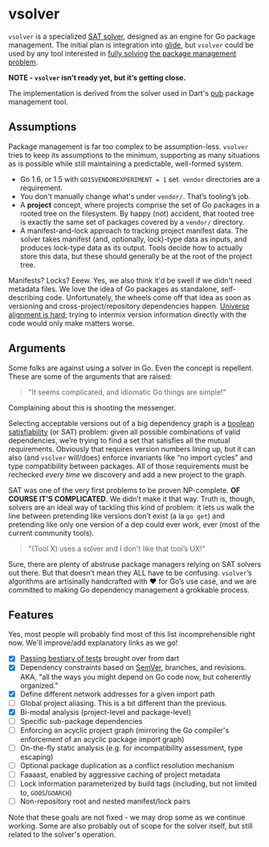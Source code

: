 # vsolver

`vsolver` is a specialized [SAT
solver](https://en.wikipedia.org/wiki/Boolean_satisfiability_problem),
designed as an engine for Go package management. The initial plan is
integration into [glide](https://github.com/Masterminds/glide), but
`vsolver` could be used by any tool interested in [fully
solving](www.mancoosi.org/edos/manager/) [the package management
problem](https://medium.com/@sdboyer/so-you-want-to-write-a-package-manager-4ae9c17d9527).

**NOTE - `vsolver` isn’t ready yet, but it’s getting close.**

The implementation is derived from the solver used in Dart's
[pub](https://github.com/dart-lang/pub/tree/master/lib/src/solver)
package management tool.

## Assumptions

Package management is far too complex to be assumption-less. `vsolver`
tries to keep its assumptions to the minimum, supporting as many
situations as is possible while still maintaining a predictable,
well-formed system.

* Go 1.6, or 1.5 with `GO15VENDOREXPERIMENT = 1` set. `vendor`
  directories are a requirement.
* You don't manually change what's under `vendor/`. That’s tooling’s
  job.
* A **project** concept, where projects comprise the set of Go packages
  in a rooted tree on the filesystem.  By happy (not) accident, that
  rooted tree is exactly the same set of packages covered by a `vendor/`
  directory.
* A manifest-and-lock approach to tracking project manifest data. The
  solver takes manifest (and, optionally, lock)-type data as inputs, and
  produces lock-type data as its output. Tools decide how to actually
  store this data, but these should generally be at the root of the
  project tree.

Manifests? Locks? Eeew. Yes, we also think it'd be swell if we didn't need
metadata files. We love the idea of Go packages as standalone, self-describing
code. Unfortunately, the wheels come off that idea as soon as versioning and
cross-project/repository dependencies happen. [Universe alignment is
hard](https://medium.com/@sdboyer/so-you-want-to-write-a-package-manager-4ae9c17d9527);
trying to intermix version information directly with the code would only make
matters worse.

## Arguments

Some folks are against using a solver in Go. Even the concept is repellent.
These are some of the arguments that are raised:

> "It seems complicated, and idiomatic Go things are simple!"

Complaining about this is shooting the messenger.

Selecting acceptable versions out of a big dependency graph is a [boolean
satisfiability](https://en.wikipedia.org/wiki/Boolean_satisfiability_problem)
(or SAT) problem: given all possible combinations of valid dependencies, we’re
trying to find a set that satisfies all the mutual requirements. Obviously that
requires version numbers lining up, but it can also (and `vsolver` will/does)
enforce invariants like “no import cycles” and type compatibility between
packages. All of those requirements must be rechecked *every time* we discovery
and add a new project to the graph.

SAT was one of the very first problems to be proven NP-complete. **OF COURSE
IT’S COMPLICATED**. We didn’t make it that way. Truth is, though, solvers are
an ideal way of tackling this kind of problem: it lets us walk the line between
pretending like versions don’t exist (a la `go get`) and pretending like only
one version of a dep could ever work, ever (most of the current community
tools).

> "(Tool X) uses a solver and I don't like that tool’s UX!"

Sure, there are plenty of abstruse package managers relying on SAT
solvers out there. But that doesn’t mean they ALL have to be confusing.
`vsolver`’s algorithms are artisinally handcrafted with ❤️ for Go’s
use case, and we are committed to making Go dependency management a
grokkable process.

## Features

Yes, most people will probably find most of this list incomprehensible
right now. We'll improve/add explanatory links as we go!

* [x] [Passing bestiary of tests](https://github.com/sdboyer/vsolver/issues/1)
  brought over from dart
* [x] Dependency constraints based on [SemVer](http://semver.org/),
      branches, and revisions. AKA, "all the ways you might depend on
      Go code now, but coherently organized."
* [x] Define different network addresses for a given import path
* [ ] Global project aliasing. This is a bit different than the previous.
* [x] Bi-modal analysis (project-level and package-level)
* [ ] Specific sub-package dependencies
* [ ] Enforcing an acyclic project graph (mirroring the Go compiler's
      enforcement of an acyclic package import graph)
* [ ] On-the-fly static analysis (e.g. for incompatibility assessment,
      type escaping)
* [ ] Optional package duplication as a conflict resolution mechanism
* [ ] Faaaast, enabled by aggressive caching of project metadata
* [ ] Lock information parameterized by build tags (including, but not
      limited to, `GOOS`/`GOARCH`)
* [ ] Non-repository root and nested manifest/lock pairs

Note that these goals are not fixed - we may drop some as we continue
working. Some are also probably out of scope for the solver itself,
but still related to the solver's operation.
